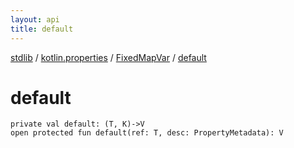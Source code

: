 ```yaml
---
layout: api
title: default
---
```

[stdlib](../../index.md) / [kotlin.properties](../index.md) / [FixedMapVar](index.md) / [default](default.md)

# default

```
private val default: (T, K)->V
open protected fun default(ref: T, desc: PropertyMetadata): V
```
